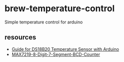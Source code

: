 # brew-temperature-control
Simple temperature control for arduino

## resources
* [Guide for DS18B20 Temperature Sensor with Arduino](https://randomnerdtutorials.com/guide-for-ds18b20-temperature-sensor-with-arduino/)
* [MAX7219-8-Digit-7-Segment-BCD-Counter](https://www.instructables.com/id/Arduino-and-MAX7219-8-Digit-7-Segment-BCD-Counter/)
